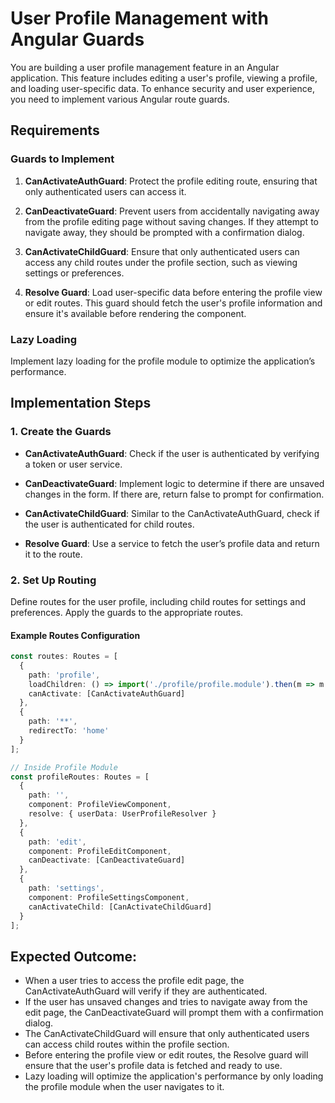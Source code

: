 # User Profile Management with Angular Guards

You are building a user profile management feature in an Angular application. This feature includes editing a user's profile, viewing a profile, and loading user-specific data. To enhance security and user experience, you need to implement various Angular route guards.

## Requirements

### Guards to Implement

1. **CanActivateAuthGuard**: Protect the profile editing route, ensuring that only authenticated users can access it.
  
2. **CanDeactivateGuard**: Prevent users from accidentally navigating away from the profile editing page without saving changes. If they attempt to navigate away, they should be prompted with a confirmation dialog.
  
3. **CanActivateChildGuard**: Ensure that only authenticated users can access any child routes under the profile section, such as viewing settings or preferences.
  
4. **Resolve Guard**: Load user-specific data before entering the profile view or edit routes. This guard should fetch the user's profile information and ensure it's available before rendering the component.

### Lazy Loading

Implement lazy loading for the profile module to optimize the application’s performance.

## Implementation Steps

### 1. Create the Guards

- **CanActivateAuthGuard**: Check if the user is authenticated by verifying a token or user service.
  
- **CanDeactivateGuard**: Implement logic to determine if there are unsaved changes in the form. If there are, return false to prompt for confirmation.
  
- **CanActivateChildGuard**: Similar to the CanActivateAuthGuard, check if the user is authenticated for child routes.
  
- **Resolve Guard**: Use a service to fetch the user’s profile data and return it to the route.

### 2. Set Up Routing

Define routes for the user profile, including child routes for settings and preferences. Apply the guards to the appropriate routes.

#### Example Routes Configuration

```typescript
const routes: Routes = [
  {
    path: 'profile',
    loadChildren: () => import('./profile/profile.module').then(m => m.ProfileModule),
    canActivate: [CanActivateAuthGuard]
  },
  {
    path: '**',
    redirectTo: 'home'
  }
];

// Inside Profile Module
const profileRoutes: Routes = [
  {
    path: '',
    component: ProfileViewComponent,
    resolve: { userData: UserProfileResolver }
  },
  {
    path: 'edit',
    component: ProfileEditComponent,
    canDeactivate: [CanDeactivateGuard]
  },
  {
    path: 'settings',
    component: ProfileSettingsComponent,
    canActivateChild: [CanActivateChildGuard]
  }
];
```

## Expected Outcome:
- When a user tries to access the profile edit page, the CanActivateAuthGuard will verify if they are authenticated.
- If the user has unsaved changes and tries to navigate away from the edit page, the CanDeactivateGuard will prompt them with a confirmation dialog.
- The CanActivateChildGuard will ensure that only authenticated users can access child routes within the profile section.
- Before entering the profile view or edit routes, the Resolve guard will ensure that the user's profile data is fetched and ready to use.
- Lazy loading will optimize the application's performance by only loading the profile module when the user navigates to it.